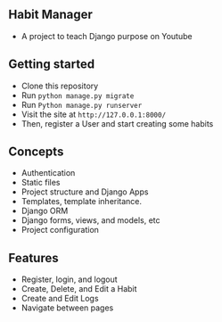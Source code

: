 ## Habit Manager
- A project to teach Django purpose on Youtube

## Getting started
- Clone this repository
- Run `python manage.py migrate`
- Run `Python manage.py runserver`
- Visit the site at `http://127.0.0.1:8000/`
- Then,  register a User and start creating some habits

## Concepts
- Authentication
- Static files
- Project structure and Django Apps
- Templates, template inheritance.
- Django ORM
- Django forms, views, and models, etc
- Project configuration

## Features
- Register, login, and logout
- Create, Delete, and Edit a Habit
- Create and Edit Logs
- Navigate between pages
